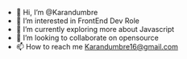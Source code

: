 - 👋 Hi, I’m @Karandumbre
- 👀 I’m interested in FrontEnd Dev Role
- 🌱 I’m currently exploring more about Javascript
- 💞️ I’m looking to collaborate on opensource
- 📫 How to reach me Karandumbre16@gmail.com

<!---
Karandumbre/Karandumbre is a ✨ special ✨ repository because its `README.md` (this file) appears on your GitHub profile.
You can click the Preview link to take a look at your changes.
--->

